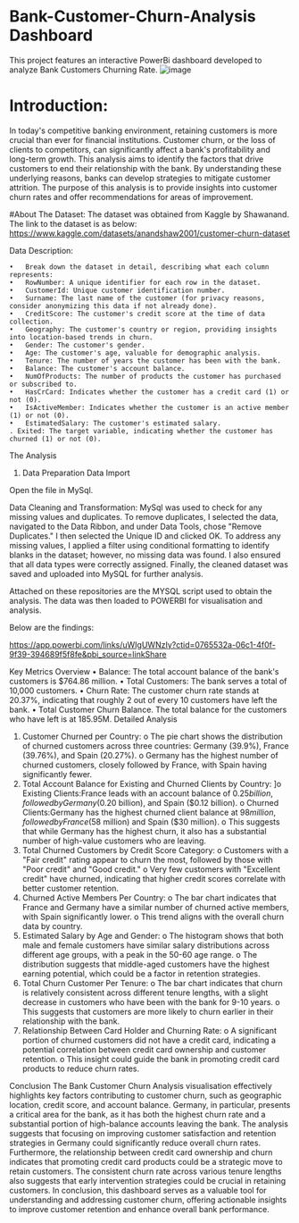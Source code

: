 # Bank-Customer-Churn-Analysis Dashboard
This project features an interactive PowerBi dashboard developed to analyze Bank Customers Churning Rate.
![image](https://github.com/user-attachments/assets/b1149248-f204-4308-a33e-ea3e66573da6)

# Introduction:

In today's competitive banking environment, retaining customers is more crucial than ever for financial institutions. Customer churn, or the loss of clients to competitors, can significantly affect a bank's profitability and long-term growth. This analysis aims to identify the factors that drive customers to end their relationship with the bank. By understanding these underlying reasons, banks can develop strategies to mitigate customer attrition. The purpose of this analysis is to provide insights into customer churn rates and offer recommendations for areas of improvement.


#About The Dataset:
The dataset was obtained from  Kaggle by Shawanand. The link to the dataset is as below:
https://www.kaggle.com/datasets/anandshaw2001/customer-churn-dataset

Data Description:

    •	Break down the dataset in detail, describing what each column represents:
    •	RowNumber: A unique identifier for each row in the dataset.
    •	CustomerId: Unique customer identification number.
    •	Surname: The last name of the customer (for privacy reasons, consider anonymizing this data if not already done).
    •	CreditScore: The customer's credit score at the time of data collection.
    •	Geography: The customer's country or region, providing insights into location-based trends in churn.
    •	Gender: The customer's gender.
    •	Age: The customer's age, valuable for demographic analysis.
    •	Tenure: The number of years the customer has been with the bank.
    •	Balance: The customer's account balance.
    •	NumOfProducts: The number of products the customer has purchased or subscribed to.
    •	HasCrCard: Indicates whether the customer has a credit card (1) or not (0).
    •	IsActiveMember: Indicates whether the customer is an active member (1) or not (0).
    •	EstimatedSalary: The customer's estimated salary.
    . Exited: The target variable, indicating whether the customer has churned (1) or not (0).


The Analysis
1. Data Preparation
Data Import 

Open the file in MySql.

Data Cleaning and Transformation:
 MySql was used to check for any missing values and duplicates. To remove duplicates, I selected the data, navigated to the Data Ribbon, and under Data Tools, chose "Remove Duplicates." I then selected the Unique ID and clicked OK. To address any missing values, I applied a filter using conditional formatting to identify blanks in the dataset; however, no missing data was found. I also ensured that all data types were correctly assigned. Finally, the cleaned dataset was saved and uploaded into MySQL for further analysis.

Attached on these repositories are the MYSQL script used to obtain the analysis.
The data was then loaded to POWERBI for visualisation and analysis.

Below are the findings:

https://app.powerbi.com/links/uWIgUWNzIy?ctid=0765532a-06c1-4f0f-9f39-394689f5f8fe&pbi_source=linkShare

Key Metrics Overview
          •	Balance: The total account balance of the bank's customers is $764.86 million.
          •	Total Customers: The bank serves a total of 10,000 customers.
          •	Churn Rate: The customer churn rate stands at 20.37%, indicating that roughly 2 out of every 10 customers have left the bank.
          •	Total Customer Churn Balance. The total balance for the customers who have left is at 185.95M. 
Detailed Analysis
1.	Customer Churned per Country:
      o	The pie chart shows the distribution of churned customers across three countries: Germany (39.9%), France (39.76%), and Spain (20.27%).
      o	Germany has the highest number of churned customers, closely followed by France, with Spain having significantly fewer.
2.	Total Account Balance for Existing and Churned Clients by Country:
     ]o	Existing Clients:France leads with an account balance of $0.25 billion, followed by Germany ($0.20 billion), and Spain ($0.12 billion).
      o	Churned Clients:Germany has the highest churned client balance at $98 million, followed by France ($58 million) and Spain ($30 million).
      o	This suggests that while Germany has the highest churn, it also has a substantial number of high-value customers who are leaving.
3.	Total Churned Customers by Credit Score Category:
      o	Customers with a "Fair credit" rating appear to churn the most, followed by those with "Poor credit" and "Good credit."
      o	Very few customers with "Excellent credit" have churned, indicating that higher credit scores correlate with better customer retention.
4.	Churned Active Members Per Country:
      o	The bar chart indicates that France and Germany have a similar number of churned active members, with Spain significantly lower.
      o	This trend aligns with the overall churn data by country.
5.	Estimated Salary by Age and Gender:
      o	The histogram shows that both male and female customers have similar salary distributions across different age groups, with a peak in the 50-60 age range.
      o	The distribution suggests that middle-aged customers have the highest earning potential, which could be a factor in retention strategies.
6.	Total Churn Customer Per Tenure:
      o	The bar chart indicates that churn is relatively consistent across different tenure lengths, with a slight decrease in customers who have been with the bank for 9-10 years.
      o	This suggests that customers are more likely to churn earlier in their relationship with the bank.
7.	Relationship Between Card Holder and Churning Rate:
      o	A significant portion of churned customers did not have a credit card, indicating a potential correlation between credit card ownership and customer retention.
      o	This insight could guide the bank in promoting credit card products to reduce churn rates.

Conclusion
The Bank Customer Churn Analysis visualisation effectively highlights key factors contributing to customer churn, such as geographic location, credit score, and account balance. Germany, in particular, presents a critical area for the bank, as it has both the highest churn rate and a substantial portion of high-balance accounts leaving the bank. The analysis suggests that focusing on improving customer satisfaction and retention strategies in Germany could significantly reduce overall churn rates.
Furthermore, the relationship between credit card ownership and churn indicates that promoting credit card products could be a strategic move to retain customers. The consistent churn rate across various tenure lengths also suggests that early intervention strategies could be crucial in retaining customers.
In conclusion, this dashboard serves as a valuable tool for understanding and addressing customer churn, offering actionable insights to improve customer retention and enhance overall bank performance.












